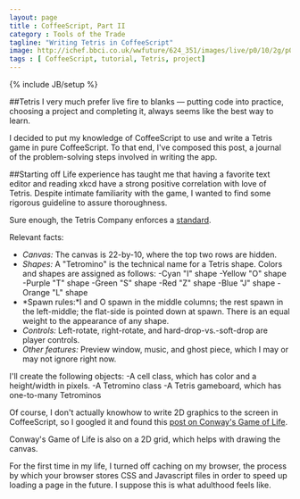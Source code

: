 ```yaml
---
layout: page
title : CoffeeScript, Part II
category : Tools of the Trade
tagline: "Writing Tetris in CoffeeScript"
image: http://ichef.bbci.co.uk/wwfuture/624_351/images/live/p0/10/2g/p0102gs2.jpg
tags : [ CoffeeScript, tutorial, Tetris, project]
---
```

{% include JB/setup %}

##Tetris
I very much prefer live fire to blanks &#8212; putting code into practice, choosing a project and completing it, always seems like the best way to learn.

I decided to put my knowledge of CoffeeScript to use and write a Tetris game in pure CoffeeScript.
To that end, I've composed this post, a journal of the problem-solving steps involved in writing the app.

##Starting off
Life experience has taught me that having a favorite text editor and reading xkcd have a strong positive correlation with love of Tetris.
Despite intimate familiarity with the game, I wanted to find some rigorous guideline to assure thoroughness.

Sure enough, the Tetris Company enforces a [standard](http://tetris.wikia.com/wiki/Tetris_Guideline).

Relevant facts:
- *Canvas:* The canvas is 22-by-10, where the top two rows are hidden.
- *Shapes:* A "Tetromino" is the technical name for a Tetris shape. Colors and shapes are assigned as follows:
  -Cyan "I" shape
  -Yellow "O" shape
  -Purple "T" shape
  -Green "S" shape
  -Red "Z" shape
  -Blue "J" shape
  -Orange "L" shape
- *Spawn rules:*I and O spawn in the middle columns; the rest spawn in the left-middle; the flat-side is pointed down at spawn. There is an equal weight to the appearance of any shape.
- *Controls:* Left-rotate, right-rotate, and hard-drop-vs.-soft-drop are player controls.
- *Other features:* Preview window, music, and ghost piece, which I may or may not ignore right now.

I'll create the following objects:
-A cell class, which has color and a height/width in pixels.
-A Tetromino class
-A Tetris gameboard, which has one-to-many Tetrominos

Of course, I don't actually knowhow to write 2D graphics to the screen in CoffeeScript, so I googled it and found this [post on Conway's Game of Life](http://www.ibm.com/developerworks/library/wa-coffeescriptcanvas/).

Conway's Game of Life is also on a 2D grid, which helps with drawing the canvas.

For the first time in my life, I turned off caching on my browser, the process by which your browser stores CSS and Javascript files in order to speed up loading a page in the future. I suppose this is what adulthood feels like.


